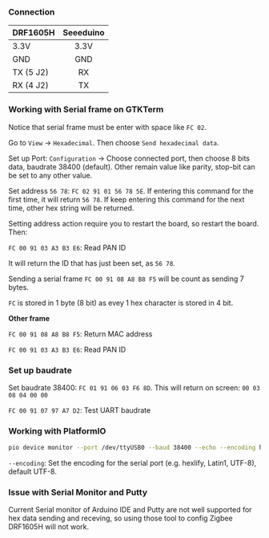 ### Connection

| DRF1605H | Seeeduino |
| ------- |:------:|
| 3.3V   | 3.3V    |
| GND     | GND    |
| TX (5 J2)  | RX   |
| RX (4 J2)      | TX   |

### Working with Serial frame on GTKTerm

Notice that serial frame must be enter with space like ``FC 02``.

Go to ``View`` -> ``Hexadecimal``. Then choose ``Send hexadecimal data``.

Set up Port: ``Configuration`` -> Choose connected port, then choose 8 bits data, baudrate 38400 (default). Other remain value like parity, stop-bit can be set to any other value.

Set address ``56 78``: ``FC 02 91 01 56 78 5E``. If entering this command for the first time, it will return ``56 78``. If keep entering this command for the next time, other hex string will be returned.

Setting address action require you to restart the board, so restart the board. Then:

``FC 00 91 03 A3 B3 E6``: Read PAN ID

It will return the ID that has just been set, as ``56 78``.

Sending a serial frame ``FC 00 91 08 A8 B8 F5`` will be count as sending 7 bytes.

``FC`` is stored in 1 byte (8 bit) as evey 1 hex character is stored in 4 bit.

**Other frame**

``FC 00 91 08 A8 B8 F5``: Return MAC address

``FC 00 91 03 A3 B3 E6``: Read PAN ID

### Set up baudrate

Set baudrate 38400: ``FC 01 91 06 03 F6 8D``. This will return on screen: ``00 03 08 04 00 00``

``FC 00 91 07 97 A7 D2``: Test UART baudrate

### Working with PlatformIO

```bash
pio device monitor --port /dev/ttyUSB0 --baud 38400 --echo --encoding hexlify
```

``--encoding``: Set the encoding for the serial port (e.g. hexlify, Latin1, UTF-8), default UTF-8.

### Issue with Serial Monitor and Putty

Current Serial monitor of Arduino IDE and Putty are not well supported for hex data sending and receving, so using those tool to config Zigbee DRF1605H will not work.